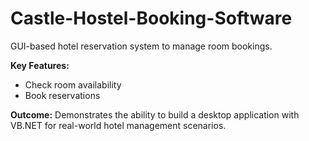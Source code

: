 # Castle-Hostel-Booking-Software
GUI-based hotel reservation system to manage room bookings.

**Key Features:**
- Check room availability
- Book reservations

**Outcome:** Demonstrates the ability to build a desktop application with VB.NET for real-world hotel management scenarios.
